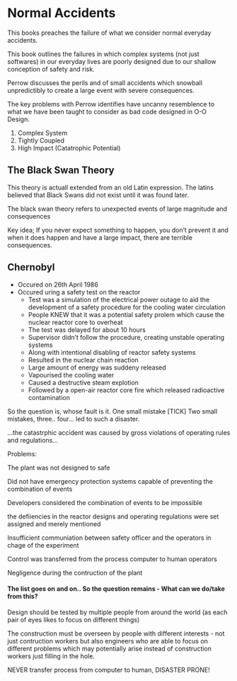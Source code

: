 # Normal Accidents
This books preaches the failure of what we consider normal everyday accidents.

This book outlines the failures in which complex systems (not just softwares) in our everyday lives are poorly designed due to our shallow conception of safety and risk.

Perrow discusses the perils and of small accidents which snowball unpredictibly to create a large event with severe consequences.  

The key problems with Perrow identifies have uncanny resemblence to what we have been taught to consider as bad code designed in O-O Design.

1. Complex System
2. Tightly Coupled
3. High Impact (Catatrophic Potential)

## The Black Swan Theory
This theory is actuall extended from an old Latin expression. The latins believed that Black Swans did not exist until it was found later.

The black swan theory refers to unexpected events of large magnitude and consequences  

Key idea; If you never expect something to happen, you don’t prevent it and when it does happen and have a large impact, there are terrible consequences.

## Chernobyl
* Occured on 26th April 1986
* Occured uring a safety test on the reactor
    * Test was a simulation of the electrical power outage to aid the development of a safety procedure for the cooling water circulation   
    * People KNEW that it was a potential safety prolem which cause the nuclear reactor core to overheat
    * The test was delayed for about 10 hours
    * Supervisor didn’t follow the procedure, creating unstable operating systems
    * Along with intentional disabling of reactor safety systems
    * Resulted in the nuclear chain reaction
    * Large amount of energy was suddeny released
    * Vapourised the cooling water
    * Caused a destructive steam explotion
    * Followed by a open-air reactor core fire which released radioactive contamination

So the question is, whose fault is it. One small mistake [TICK] Two small mistakes, three.. four… led to such a disaster.

…the catastrphic accident was caused by gross violations of operating rules and regulations…

Problems:

The plant was not designed to safe

Did not have emergency protection systems capable of preventing the combination of events

Developers considered the combination of events to be impossible

the defiiencies in the reactor designs and operating regulations were set assigned and merely mentioned

Insufficient communiation between safety officer and the operators in chage of the experiment

Control was transferred from the process computer to human operators

Negligence during the contruction of the plant

#### The list goes on and on.. So the question remains - What can we do/take from this?

Design should be tested by multiple people from around the world (as each pair of eyes likes to focus on different things)

The construction must be overseen by people with different interests - not just contruction workers but also engineers who are able to focus on different problems which may potentially arise instead of construction workers just filling in the hole.

NEVER transfer process from computer to human, DISASTER PRONE!
